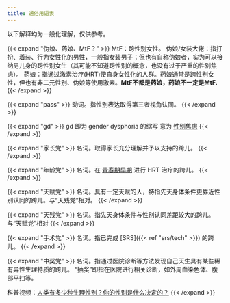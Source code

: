```yaml
---
title: 通俗用语表
---
```


以下解释均为一般化理解，仅供参考。

{{< expand "伪娘、药娘、MtF？" >}}
MtF：跨性别女性。
伪娘/女装大佬：指打扮、着装、行为女性化的男性，一般指女装男子；但也有自称伪娘者，实为可以接纳男儿身的跨性别女生（其可能不知道跨性别的概念，也没有过于严重的性别焦虑）。
药娘：指通过激素治疗(HRT)使自身女性化的人群。药娘通常是跨性别女性，但也有非二元性别、伪娘等使用激素。**MtF不都是药娘，药娘不一定是MtF.**
{{< /expand >}}

{{< expand "pass" >}}
动词。指性别表达取得第三者视角认同。
{{< /expand >}}

{{< expand "gd" >}}
gd 即为 gender dysphoria 的缩写
意为 [性别焦虑](https://zh.wikipedia.org/zh-cn/性别不安)
{{< /expand >}}

{{< expand "家长党" >}}
名词。取得家长充分理解并予以支持的跨儿。
{{< /expand >}}

{{< expand "年龄党" >}}
名词。在 [青春期早期](https://zh.wikipedia.org/zh-cn/青春期#阶段) 进行 HRT 治疗的跨儿。
{{< /expand >}}

{{< expand "天赋党" >}}
名词。具有一定天赋的人，特指先天身体条件更靠近性别认同的跨儿。与“天残党”相对。
{{< /expand >}}

{{< expand "天残党" >}}
名词。指先天身体条件与性别认同差距较大的跨儿。与“天赋党”相对
{{< /expand >}}

{{< expand "手术党" >}}
名词。指已完成 [SRS]({{< ref "srs/tech" >}}) 的跨儿。
{{< /expand >}}

{{< expand "中奖党" >}}
名词。指通过医院诊断等方法发现自己天生具有某些稀有异性生理特质的跨儿。
“抽奖”即指在医院进行相关诊断，如外周血染色体、腹部平扫等。

科普视频：[人类有多少种生理性别？你的性别是什么决定的？](https://www.bilibili.com/video/BV1bZ4y1c7eh/)
{{< /expand >}}
